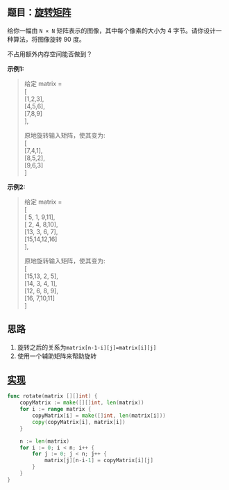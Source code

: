 ## 题目：[旋转矩阵](https://leetcode-cn.com/problems/rotate-matrix-lcci/)

给你一幅由 `N × N` 矩阵表示的图像，其中每个像素的大小为 4 字节。请你设计一种算法，将图像旋转 90 度。

不占用额外内存空间能否做到？

**示例1:**
>给定 matrix =   
>[  
>  [1,2,3],  
>  [4,5,6],  
>  [7,8,9]  
>],
>
>原地旋转输入矩阵，使其变为:  
>[  
>  [7,4,1],  
>  [8,5,2],  
>  [9,6,3]  
>]  

**示例2:**
>给定 matrix =   
>[  
>  [ 5, 1, 9,11],  
>  [ 2, 4, 8,10],  
>  [13, 3, 6, 7],  
>  [15,14,12,16]  
>],   
>
>原地旋转输入矩阵，使其变为:  
>[  
>  [15,13, 2, 5],  
>  [14, 3, 4, 1],  
>  [12, 6, 8, 9],  
>  [16, 7,10,11]  
>]  

## 思路
1. 旋转之后的关系为`matrix[n-1-i][j]=matrix[i][j]`
2. 使用一个辅助矩阵来帮助旋转

## [实现](https://github.com/mzmuer/leetcode/blob/master/question8/answer_test.go)
```go
func rotate(matrix [][]int) {
	copyMatrix := make([][]int, len(matrix))
	for i := range matrix {
		copyMatrix[i] = make([]int, len(matrix[i]))
		copy(copyMatrix[i], matrix[i])
	}

	n := len(matrix)
	for i := 0; i < n; i++ {
		for j := 0; j < n; j++ {
			matrix[j][n-i-1] = copyMatrix[i][j]
		}
	}
}
```